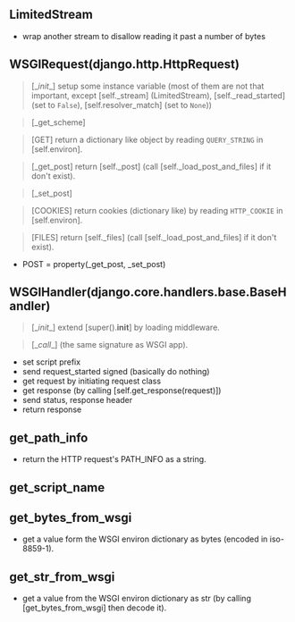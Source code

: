 ## LimitedStream
* wrap another stream to disallow reading it past a number of bytes

## WSGIRequest(django.http.HttpRequest)
> [\__init__] setup some instance variable (most of them are not that important, except [self._stream] (LimitedStream), [self._read_started] (set to `False`), [self.resolver_match] (set to `None`))

> [\_get_scheme]

> [GET] return a dictionary like object by reading `QUERY_STRING` in [self.environ].

> [\_get_post] return [self._post] (call [self._load_post_and_files] if it don't exist).

> [\_set_post] 

> [COOKIES] return cookies (dictionary like) by reading `HTTP_COOKIE` in [self.environ].

> [FILES] return [self._files] (call [self._load_post_and_files] if it don't exist).

* POST = property(_get_post, _set_post)

## WSGIHandler(django.core.handlers.base.BaseHandler)
> [\__init__] extend [super().__init__] by loading middleware.

> [\__call__] (the same signature as WSGI app).
* set script prefix
* send request_started signed (basically do nothing)
* get request by initiating  request class
* get response (by calling [self.get_response(request)])
* send status, response header
* return response

## get_path_info
* return the HTTP request's PATH_INFO as a string.

## get_script_name

## get_bytes_from_wsgi
* get a value form the WSGI environ dictionary as bytes (encoded in iso-8859-1).

## get_str_from_wsgi
* get a value from the WSGI environ dictionary as str (by calling [get_bytes_from_wsgi] then decode it).
